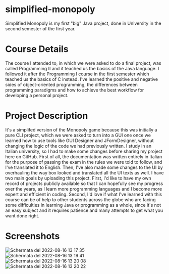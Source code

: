 # simplified-monopoly
Simplified Monopoly is my first "big" Java project, done in University in the second semester of the first year. 

# Course Details
The course I attended to, in which we were asked to do a final project, was called Programming II and it teached us the basics of the Java language. 
I followed it after the Programming I course in the first semester which teached us the basics of C instead. 
I've learned the positive and negative sides of object-oriented programming, the differences between programming paradigms and how to achieve 
the best workflow for developing a personal project.

# Project Description
It's a simplifed version of the Monopoly game because this was initially a pure CLI project, which we were asked to turn into a GUI one once we learned 
how to use tools like GUI Designer and JFormDesigner, without changing the logic of the code we had previously written. 
I study in an Italian university, so I had to make some changes before sharing my project here on GitHub. First of all, the documentation was 
written entirely in Italian for the purpose of passing the exam in the rules we were told to follow, and I've translated it to English. 
Then, I've also made some changes to the UI by overhauling the way box looked and translated all the UI texts as well. 
I have two main goals by uploading this project. 
First, I'd like to have my own record of projects publicly available so that I can hopefully see my progress over the years, 
as I learn more programming languages and I become more expert and efficient in coding. 
Second, I'd love if what I've learned with this course can be of help to other students across the globe who are facing some difficulties 
in learning Java or programming as a whole, since it's not an easy subject and it requires patience and many attempts to get what you want done right.  

# Screenshots
![Schermata del 2022-08-16 13 17 35](https://user-images.githubusercontent.com/111277410/184867372-a01db479-8379-45a3-9e15-f694c5b8767f.png)
![Schermata del 2022-08-16 13 19 41](https://user-images.githubusercontent.com/111277410/184867661-6d0799c5-d15c-4532-8864-83874ecefb2d.png)
![Schermata del 2022-08-16 13 20 08](https://user-images.githubusercontent.com/111277410/184867677-3f2c8e1a-2bb8-4762-978f-6a475953ab77.png)
![Schermata del 2022-08-16 13 20 22](https://user-images.githubusercontent.com/111277410/184867689-7d662546-d759-450e-bea4-2be37fece90b.png)
